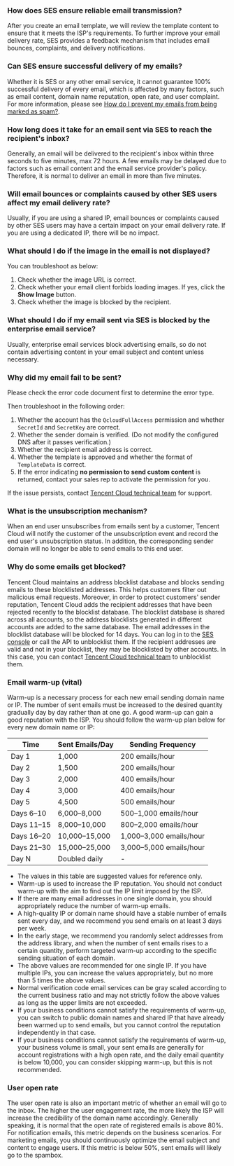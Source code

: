 [](id:que1) 
### How does SES ensure reliable email transmission?
After you create an email template, we will review the template content to ensure that it meets the ISP's requirements. To further improve your email delivery rate, SES provides a feedback mechanism that includes email bounces, complaints, and delivery notifications.

[](id:que2) 
### Can SES ensure successful delivery of my emails?
Whether it is SES or any other email service, it cannot guarantee 100% successful delivery of every email, which is affected by many factors, such as email content, domain name reputation, open rate, and user complaint. For more information, please see [How do I prevent my emails from being marked as spam?](https://intl.cloud.tencent.com/document/product/1084/42369).


[](id:que3) 
### How long does it take for an email sent via SES to reach the recipient's inbox?
Generally, an email will be delivered to the recipient's inbox within three seconds to five minutes, max 72 hours. A few emails may be delayed due to factors such as email content and the email service provider's policy. Therefore, it is normal to deliver an email in more than five minutes.

[](id:que4) 
### Will email bounces or complaints caused by other SES users affect my email delivery rate?
Usually, if you are using a shared IP, email bounces or complaints caused by other SES users may have a certain impact on your email delivery rate. If you are using a dedicated IP, there will be no impact.

[](id:que5) 
### What should I do if the image in the email is not displayed?
You can troubleshoot as below:

1. Check whether the image URL is correct.
2. Check whether your email client forbids loading images. If yes, click the **Show Image** button.
3. Check whether the image is blocked by the recipient.

[](id:que6) 
### What should I do if my email sent via SES is blocked by the enterprise email service?
Usually, enterprise email services block advertising emails, so do not contain advertising content in your email subject and content unless necessary.

[](id:que7) 
### Why did my email fail to be sent?
Please check the error code document first to determine the error type.

Then troubleshoot in the following order:
1. Whether the account has the `QcloudFullAccess` permission and whether `SecretId` and `SecretKey` are correct.
2. Whether the sender domain is verified. (Do not modify the configured DNS after it passes verification.)
3. Whether the recipient email address is correct.
4. Whether the template is approved and whether the format of `TemplateData` is correct.
5. If the error indicating **no permission to send custom content** is returned, contact your sales rep to activate the permission for you.

If the issue persists, contact [Tencent Cloud technical team](https://console.cloud.tencent.com/workorder/category) for support.

[](id:que8) 
### What is the unsubscription mechanism?
When an end user unsubscribes from emails sent by a customer, Tencent Cloud will notify the customer of the unsubscription event and record the end user's unsubscription status. In addition, the corresponding sender domain will no longer be able to send emails to this end user.

[](id:que9) 
### Why do some emails get blocked?
Tencent Cloud maintains an address blocklist database and blocks sending emails to these blocklisted addresses. This helps customers filter out malicious email requests. Moreover, in order to protect customers' sender reputation, Tencent Cloud adds the recipient addresses that have been rejected recently to the blocklist database. The blocklist database is shared across all accounts, so the address blocklists generated in different accounts are added to the same database. The email addresses in the blocklist database will be blocked for 14 days. You can log in to the [SES console](https://console.cloud.tencent.com/ses/stats) or call the API to unblocklist them. If the recipient addresses are valid and not in your blocklist, they may be blocklisted by other accounts. In this case, you can contact [Tencent Cloud technical team](https://console.cloud.tencent.com/workorder/category) to unblocklist them.

[](id:warmup)
### Email warm-up (vital)

Warm-up is a necessary process for each new email sending domain name or IP. The number of sent emails must be increased to the desired quantity gradually day by day rather than at one go. A good warm-up can gain a good reputation with the ISP. You should follow the warm-up plan below for every new domain name or IP:

| Time | Sent Emails/Day | Sending Frequency |
| --------- | ------------ | ---------------- |
| Day 1 | 1,000 | 200 emails/hour |
| Day 2 | 1,500 | 200 emails/hour |
| Day 3 | 2,000 | 400 emails/hour |
| Day 4 | 3,000 | 400 emails/hour |
| Day 5 | 4,500 | 500 emails/hour |
| Days 6–10 | 6,000–8,000 | 500–1,000 emails/hour |
| Days 11–15 | 8,000–10,000 | 800–2,000 emails/hour |
| Days 16–20 | 10,000–15,000 | 1,000–3,000 emails/hour |
| Days 21–30 | 15,000–25,000 | 3,000–5,000 emails/hour |
| Day N | Doubled daily | - |

- The values in this table are suggested values for reference only.
- Warm-up is used to increase the IP reputation. You should not conduct warm-up with the aim to find out the IP limit imposed by the ISP.
- If there are many email addresses in one single domain, you should appropriately reduce the number of warm-up emails.
- A high-quality IP or domain name should have a stable number of emails sent every day, and we recommend you send emails on at least 3 days per week.
- In the early stage, we recommend you randomly select addresses from the address library, and when the number of sent emails rises to a certain quantity, perform targeted warm-up according to the specific sending situation of each domain.
- The above values are recommended for one single IP. If you have multiple IPs, you can increase the values appropriately, but no more than 5 times the above values.
- Normal verification code email services can be gray scaled according to the current business ratio and may not strictly follow the above values as long as the upper limits are not exceeded.
- If your business conditions cannot satisfy the requirements of warm-up, you can switch to public domain names and shared IP that have already been warmed up to send emails, but you cannot control the reputation independently in that case.
- If your business conditions cannot satisfy the requirements of warm-up, your business volume is small, your sent emails are generally for account registrations with a high open rate, and the daily email quantity is below 10,000, you can consider skipping warm-up, but this is not recommended.

[](id:use)
### User open rate
The user open rate is also an important metric of whether an email will go to the inbox. The higher the user engagement rate, the more likely the ISP will increase the credibility of the domain name accordingly. Generally speaking, it is normal that the open rate of registered emails is above 80%. For notification emails, this metric depends on the business scenarios. For marketing emails, you should continuously optimize the email subject and content to engage users. If this metric is below 50%, sent emails will likely go to the spambox.


